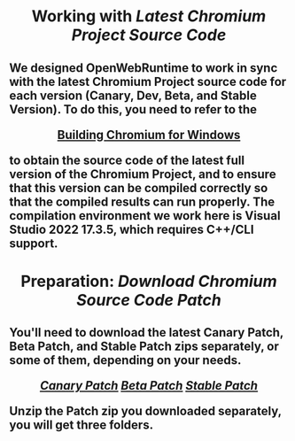 <h1 align=center>
Working with <i>Latest Chromium Project Source Code</i>
</h1>
<h2  align=left><p>We designed OpenWebRuntime to work in sync with the latest Chromium Project source code for each version (Canary, Dev, Beta, and Stable Version). To do this, you need to refer to the 
<div align=center>

[**Building Chromium for Windows**](https://chromium.googlesource.com/chromium/src/+/main/docs/windows_build_instructions.md)</div>

to obtain the source code of the latest full version of the Chromium Project, and to ensure that this version can be compiled correctly so that the compiled results can run properly. The compilation environment we work here is Visual Studio 2022 17.3.5, which requires C++/CLI support.</p>
</p> 
</h2>
<h1 align=center>
Preparation: <i>Download Chromium Source Code Patch</i>
</h1>
<h2  align=left><p>You'll need to download the latest Canary Patch, Beta Patch, and Stable Patch zips separately, or some of them, depending on your needs. 
<div align=center>

[**<ins><i>Canary Patch</i></ins>**](https://github.com/TangramDev/WebRT_Chromium_Canary/archive/refs/heads/main.zip) [**<ins><i>Beta Patch</i></ins>**](https://github.com/TangramDev/WebRT_Chromium_Beta/archive/refs/heads/main.zip) [**<i><ins>Stable Patch</ins></i>**](https://github.com/TangramDev/WebRT_Chromium_Stable/archive/refs/heads/main.zip)
</div>
  
Unzip the Patch zip you downloaded separately, you will get three folders.</p>
</p> 
</h2>
